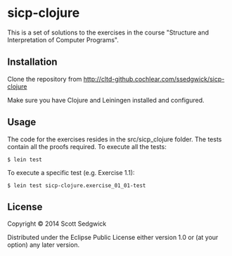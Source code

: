 # sicp-clojure

This is a set of solutions to the exercises in the course "Structure and Interpretation of Computer Programs".

## Installation

Clone the repository from http://cltd-github.cochlear.com/ssedgwick/sicp-clojure

Make sure you have Clojure and Leiningen installed and configured.

## Usage

The code for the exercises resides in the src/sicp_clojure folder. The tests contain all the proofs required.  To execute all the tests:

    $ lein test

To execute a specific test (e.g. Exercise 1.1):

    $ lein test sicp-clojure.exercise_01_01-test



## License

Copyright © 2014 Scott Sedgwick

Distributed under the Eclipse Public License either version 1.0 or (at
your option) any later version.
